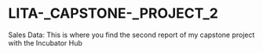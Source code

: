 # LITA-_CAPSTONE-_PROJECT_2
Sales Data: This is where you find the second report of my capstone project with the Incubator Hub 
